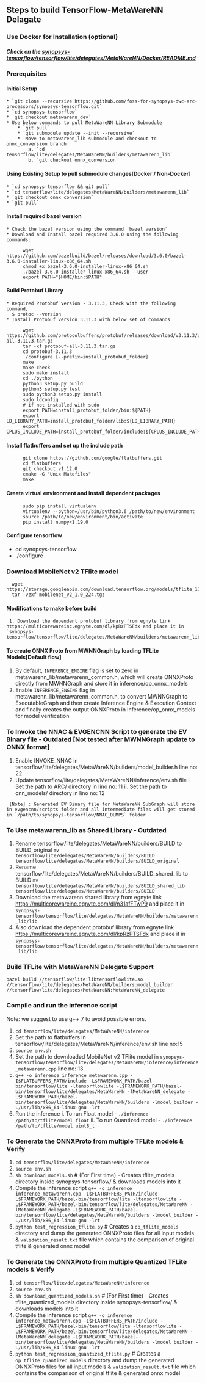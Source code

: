 ## Steps to build TensorFlow-MetaWareNN Delagate

### Use Docker for Installation (optional)
##### Check on the [synopsys-tensorflow/tensorflow/lite/delegates/MetaWareNN/Docker/README.md](https://github.com/foss-for-synopsys-dwc-arc-processors/synopsys-tensorflow/blob/metawarenn_dev/tensorflow/lite/delegates/MetaWareNN/Docker/README.md)

### Prerequisites

  #### Initial Setup
    * `git clone --recursive https://github.com/foss-for-synopsys-dwc-arc-processors/synopsys-tensorflow.git`
    * `cd synopsys-tensorflow`
    * `git checkout metawarenn_dev`
    * Use below commands to pull MetaWareNN Library Submodule
        * `git pull`
        * `git submodule update --init --recursive`
        *  Move to metawarenn_lib submodule and checkout to onnx_conversion branch
            a. `cd tensorflow/lite/delegates/MetaWareNN/builders/metawarenn_lib`
            b. `git checkout onnx_conversion`
  #### Using Existing Setup to pull submodule changes[Docker / Non-Docker]
    * `cd synopsys-tensorflow && git pull`
    * `cd tensorflow/lite/delegates/MetaWareNN/builders/metawarenn_lib`
    * `git checkout onnx_conversion`
    * `git pull`

  #### Install required bazel version
    * Check the bazel version using the command `bazel version`
    * Download and Install bazel required 3.6.0 using the following commands:
  ```
        wget https://github.com/bazelbuild/bazel/releases/download/3.6.0/bazel-3.6.0-installer-linux-x86_64.sh
        chmod +x bazel-3.6.0-installer-linux-x86_64.sh
        ./bazel-3.6.0-installer-linux-x86_64.sh --user
        export PATH="$HOME/bin:$PATH"
  ```

  #### Build Protobuf Library
    * Required Protobuf Version - 3.11.3, Check with the following command,
      $ protoc --version
    * Install Protobuf version 3.11.3 with below set of commands
  ```
        wget https://github.com/protocolbuffers/protobuf/releases/download/v3.11.3/protobuf-all-3.11.3.tar.gz
        tar -xf protobuf-all-3.11.3.tar.gz
        cd protobuf-3.11.3
        ./configure [--prefix=install_protobuf_folder]
        make
        make check
        sudo make install
        cd ./python
        python3 setup.py build
        python3 setup.py test
        sudo python3 setup.py install
        sudo ldconfig
        # if not installed with sudo
        export PATH=install_protobuf_folder/bin:${PATH}
        export LD_LIBRARY_PATH=install_protobuf_folder/lib:${LD_LIBRARY_PATH}
        export CPLUS_INCLUDE_PATH=install_protobuf_folder/include:${CPLUS_INCLUDE_PATH}
  ```
  #### Install flatbuffers and set up the include path
  ```
        git clone https://github.com/google/flatbuffers.git
        cd flatbuffers
        git checkout v1.12.0
        cmake -G "Unix Makefiles"
        make
  ```

  #### Create virtual environment and install dependent packages
  ```
        sudo pip install virtualenv
        virtualenv --python=/usr/bin/python3.6 /path/to/new/environment
        source /path/to/new/environment/bin/activate
        pip install numpy<1.19.0
  ```
#### Configure tensorflow
* cd synopsys-tensorflow
* ./configure

### Download MobileNet v2 TFlite model
  ```
    wget https://storage.googleapis.com/download.tensorflow.org/models/tflite_11_05_08/mobilenet_v2_1.0_224.tgz
    tar -vzxf mobilenet_v2_1.0_224.tgz
  ```
#### Modifications to make before build
  ```
   1. Download the dependent protobuf library from egnyte link https://multicorewareinc.egnyte.com/dl/kpRzPTSFdx and place it in `synopsys-tensorflow/tensorflow/lite/delegates/MetaWareNN/builders/metawarenn_lib/lib
  ```
#### To create ONNX Proto from MWNNGraph by loading TFLite Models[Default flow]
   1. By default, `INFERENCE_ENGINE` flag is set to zero in metawarenn_lib/metawarenn_common.h, which will create ONNXProto directly from MWNNGraph and store it in inference/op_onnx_models
   2. Enable `INFERENCE_ENGINE` flag in metawarenn_lib/metawarenn_common.h, to convert MWNNGraph to ExecutableGraph and then create Inference Engine & Execution Context and finally creates the output ONNXProto in inference/op_onnx_models for model verification
   ### To Invoke the NNAC & EVGENCNN Script to generate the EV Binary file - Outdated [Not tested after MWNNGraph update to ONNX format]
   1. Enable INVOKE_NNAC in tensorflow/lite/delegates/MetaWareNN/builders/model_builder.h line no: 22
   2. Update tensorflow/lite/delegates/MetaWareNN/inference/env.sh file
      i. Set the path to ARC/ directory in lino no: 11
      ii. Set the path to cnn_models/ directory in lino no: 12
  ```
   [Note] : Generated EV Binary file for MetaWareNN SubGraph will store in evgencnn/scripts folder and all intermediate files will get stored in `/path/to/synopsys-tensorflow/NNAC_DUMPS` folder
  ```
   ### To Use metawarenn_lib as Shared Library - Outdated
   1. Rename tensorflow/lite/delegates/MetaWareNN/builders/BUILD to BUILD_original
      `mv tensorflow/lite/delegates/MetaWareNN/builders/BUILD tensorflow/lite/delegates/MetaWareNN/builders/BUILD_original`
   2. Rename tensorflow/lite/delegates/MetaWareNN/builders/BUILD_shared_lib to BUILD
      `mv tensorflow/lite/delegates/MetaWareNN/builders/BUILD_shared_lib tensorflow/lite/delegates/MetaWareNN/builders/BUILD`
   3. Download the metawarenn shared library from egnyte link https://multicorewareinc.egnyte.com/dl/n31afFTwP9 and place it in `synopsys-tensorflow/tensorflow/lite/delegates/MetaWareNN/builders/metawarenn_lib/lib`
   4. Also download the dependent protobuf library from egnyte link https://multicorewareinc.egnyte.com/dl/kpRzPTSFdx and place it in `synopsys-tensorflow/tensorflow/lite/delegates/MetaWareNN/builders/metawarenn_lib/lib`

### Build TFLite with MetaWareNN Delegate Support
```
bazel build //tensorflow/lite:libtensorflowlite.so //tensorflow/lite/delegates/MetaWareNN/builders:model_builder //tensorflow/lite/delegates/MetaWareNN:MetaWareNN_delegate
```

### Compile and run the inference script
   Note: we suggest to use g++ 7 to avoid possible errors.
   1. `cd tensorflow/lite/delegates/MetaWareNN/inference`
   2. Set the path to flatbuffers in tensorflow/lite/delegates/MetaWareNN/inference/env.sh line no:15
   3. `source env.sh`
   4. Set the path to downloaded MobileNet v2 TFlite model in `synopsys-tensorflow/tensorflow/lite/delegates/MetaWareNN/inference/inference_metawarenn.cpp` line no: 13
   5. `g++ -o inference inference_metawarenn.cpp -I$FLATBUFFERS_PATH/include -L$FRAMEWORK_PATH/bazel-bin/tensorflow/lite -ltensorflowlite -L$FRAMEWORK_PATH/bazel-bin/tensorflow/lite/delegates/MetaWareNN -lMetaWareNN_delegate -L$FRAMEWORK_PATH/bazel-bin/tensorflow/lite/delegates/MetaWareNN/builders -lmodel_builder -L/usr/lib/x86_64-linux-gnu -lrt`
   6. Run the inference
      i. To run Float model - `./inference /path/to/tflite/model float` 
      ii. To run Quantized model - `./inference /path/to/tflite/model uint8_t` 

### To Generate the ONNXProto from multiple TFLite models & Verify
   1. `cd tensorflow/lite/delegates/MetaWareNN/inference`
   2. `source env.sh`
   3. `sh download_models.sh` # (For First time) - Creates tflite_models directory inside synopsys-tensorflow/ & downloads models into it
   4. Compile the inference script
      `g++ -o inference inference_metawarenn.cpp -I$FLATBUFFERS_PATH/include -L$FRAMEWORK_PATH/bazel-bin/tensorflow/lite -ltensorflowlite -L$FRAMEWORK_PATH/bazel-bin/tensorflow/lite/delegates/MetaWareNN -lMetaWareNN_delegate -L$FRAMEWORK_PATH/bazel-bin/tensorflow/lite/delegates/MetaWareNN/builders -lmodel_builder -L/usr/lib/x86_64-linux-gnu -lrt`
   5. `python test_regression_tflite.py` # Creates a `op_tflite_models` directory and dump the generated ONNXProto files for all input models & `validation_result.txt` file which contains the comparison of original tflite & generated onnx model

### To Generate the ONNXProto from multiple Quantized TFLite models & Verify
   1. `cd tensorflow/lite/delegates/MetaWareNN/inference`
   2. `source env.sh`
   3. `sh download_quantized_models.sh` # (For First time) - Creates tflite_quantized_models directory inside synopsys-tensorflow/ & downloads models into it
   4. Compile the inference script
      `g++ -o inference inference_metawarenn.cpp -I$FLATBUFFERS_PATH/include -L$FRAMEWORK_PATH/bazel-bin/tensorflow/lite -ltensorflowlite -L$FRAMEWORK_PATH/bazel-bin/tensorflow/lite/delegates/MetaWareNN -lMetaWareNN_delegate -L$FRAMEWORK_PATH/bazel-bin/tensorflow/lite/delegates/MetaWareNN/builders -lmodel_builder -L/usr/lib/x86_64-linux-gnu -lrt`
   5. `python test_regression_quantized_tflite.py` # Creates a `op_tflite_quantized_models` directory and dump the generated ONNXProto files for all input models & `validation_result.txt` file which contains the comparison of original tflite & generated onnx model